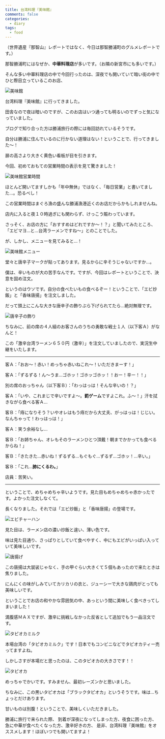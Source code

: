 ```yaml
---
title: 台湾料理『美味館』
comments: false
categories:
  - diary
tags:
  - food
---
```


（世界遺産『那智山』レポートではなく、今日は那智勝浦町のグルメレポートです。）

那智勝浦町にはなぜか、**中華料理店**が多いです。（お隣の新宮市にも多いです。）

そんな多い中華料理店の中で今回行ったのは、深夜でも開いていて暗い街の中でひと際目立っているこのお店、

![美味館][1]

台湾料理『美味館』に行ってきました。

田舎なので夜は暗いのですが、このお店はいつ通っても明るいのでずっと気になっていました。

ブログで知り合った方は勝浦旅行の際には毎回訪れているそうです。

自分は勝浦に住んでいるのに行かない道理はない！ということで、行ってきました～！

扉の高さより大きく黄色い看板が目を引きます。

今回、初めておもての営業時間の表示を見て驚きました！

![美味館営業時間][2]

ほとんど開いてますしかも「年中無休」ではなく、「毎日営業」と書いてました…。恐るべし！

この営業時間はまぐろ漁の盛んな勝浦漁港近くのお店だからかもしれませんね。

店内に入ると夜１０時過ぎにも関わらず、けっこう賑わっています。

さっそく、お店の方に「おすすめはどれですか～！？」と聞いてみたところ、
「エビマヨ…と…台湾ラーメンですね～」とのことでした。

が、しかし、メニューを見てみると…！

![美味館メニュー][3]

堂々と唐辛子マークが貼ってあります。見るからに辛そうじゃないですか…。

僕は、辛いものが大の苦手なんです。ですが、今回はレポートということで、決意を固め注文。

というのはウソです。自分の食べたいもの食べるぞー！ということで、「エビ炒飯」と「香味唐揚」を注文しました。

だって頭上にこんな大きな唐辛子の飾りぶら下げられてたら…絶対無理です。

![唐辛子の飾り][4]

ちなみに、前の席の４人組のお客さんのうちの勇敢な戦士１人（以下客Ａ）がなんと！

この「激辛台湾ラーメン６５０円（激辛）」を注文していましたので、実況生中継をいたします。

---

客Ａ：「おお～！赤い！めっちゃ赤いねこれ～！いただきまーす！」

客Ａ：「ずるずる！ん～うま…ゴホッ！ゴホッゴホッ！！おー！辛ー！！」

別の席のおっちゃん（以下客Ｂ）：「わっはっは！そんな辛いの！？」

客Ａ：「いや、これまじで辛いですよ～。**罰ゲーム**ですよこれ。ふ～！」汗を拭きながら食べる客Ａ…

客Ｂ：「痔になりそう？いやオレはもう痔だから大丈夫、がっはっは！じじい。なんちゃって！わっはっは！」

客Ａ：笑う余裕なし…

客Ｂ：「お姉ちゃん、オレもそのラーメンひとつ頂戴！朝までかかっても食べるからね！」

客Ｂ：「きたきた…赤いね！ずるずる…もぐもぐ…ずるず…ゴホッ！…辛い。」

客Ｂ：「これ…**肺にくるわ。**」

店員：苦笑い。

---

ということで、めちゃめちゃ辛いようです。見た目もめちゃめちゃ赤かったです。よかった注文しなくて。

長くなりました。それでは「エビ炒飯」と「香味唐揚」の登場です。

![エビチャーハン][5]

見た目は、ラーメン店の濃い炒飯と違い、薄い色です。

味は見た目通り、さっぱりとしていて食べやすく、中にもエビがいっぱい入っていて美味しいです。

![唐揚げ][6]

この唐揚は大袈裟じゃなく、手の甲ぐらい大きくて５個もあったので来たときは焦りました。

にんにくの味がしみていてカリカリの衣と、ジューシーで大きな鶏肉がとっても美味しいです。

ということでお店の和やかな雰囲気の中、あっという間に美味しく食べきってしまいました！

満腹感ＭＡＸですが、激辛に挑戦しなかった反省として追加でもう一品注文です。

![タピオカミルク][7]

本場台湾の「タピオカミルク」です！日本でもコンビニなどでタピオカティー売ってますよね。

しかしさすが本場だと思ったのは、このタピオカの大きさです！！

![タピオカ][8]

めっちゃでかいです。すみません、最初レーズンかと思いました。

ちなみに、この黒いタピオカは「ブラックタピオカ」というそうです。味は…ちょっとだけあります。

甘いものは別腹！ということで、美味しくいただきました。

勝浦に旅行で来られた際、
到着が深夜になってしまった方、夜食に困った方、急に中華が食べたくなった方、激辛好きの方、
是非、台湾料理『美味館』をオススメします！ほぼいつでも開いてますよ！

[1]: /img/uploads/2009/12/bimikan-nachikatsuura-1.jpg
[2]: /img/uploads/2009/12/bimikan-nachikatsuura-2.jpg
[3]: /img/uploads/2009/12/bimikan-nachikatsuura-3.jpg
[4]: /img/uploads/2009/12/bimikan-nachikatsuura-4.jpg
[5]: /img/uploads/2009/12/bimikan-nachikatsuura-5.jpg
[6]: /img/uploads/2009/12/bimikan-nachikatsuura-6.jpg
[7]: /img/uploads/2009/12/bimikan-nachikatsuura-7.jpg
[8]: /img/uploads/2009/12/bimikan-nachikatsuura-8.jpg
